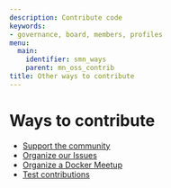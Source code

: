 ```yaml
---
description: Contribute code
keywords:
- governance, board, members, profiles
menu:
  main:
    identifier: smn_ways
    parent: mn_oss_contrib
title: Other ways to contribute
---
```


# Ways to contribute

* [Support the community](community.md)
* [Organize our Issues](issues.md)
* [Organize a Docker Meetup](meetups.md)
* [Test contributions](test.md)
